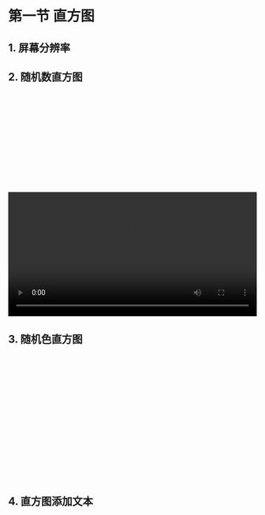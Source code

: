 # 第一节 直方图

## 1. 屏幕分辨率

<p id="demo"></p>

## 2. 随机数直方图

<svg id="mySVG" width="800" height="300" version="1.1" xmlns="http://www.w3.org/2000/svg"></svg>

<video controls width="100%">
  <source src="\MOOC\CH2\histogram.mp4"  type="video/mp4">
</video>

## 3. 随机色直方图

<svg id="mySVG2" width="800" height="400" version="1.1" xmlns="http://www.w3.org/2000/svg"></svg>

## 4. 直方图添加文本

<svg id="mySVG3" width="800" height="400" version="1.1"></svg>

<script>
export default {
  mounted () {
    // 1.
    var w=window.innerWidth
    || document.documentElement.clientWidth
    || document.body.clientWidth;

    var h=window.innerHeight
    || document.documentElement.clientHeight
    || document.body.clientHeight;

    x=document.getElementById("demo");
    x.innerHTML="浏览器的内部窗口宽度：" + w + "，高度：" + h + "。"
    // 2.
    var x=100,y=300;
    var mysvg = document.getElementById("mySVG");
    var svgrec= new Array();
    for(var i=0;i<6;i++){
      svgrec[i] = document.createElement("rect");
      mysvg.appendChild(svgrec[i]);
      var h=Math.random()*300;
      svgrec[i].outerHTML="<rect x="+(i*x)+" y="+(y-h)+" width=70 height="+(h)+" style='fill:red'>";
    }
    // 3. 随机色直方图
    var mysvg = document.getElementById("mySVG2");
    var rec= new Array();
    for(var i=0;i<6;i++){
      rec[i] = document.createElement("rect");
      mysvg.appendChild(rec[i]);
      var h=Math.random()*300;
      //rec[i].outerHTML="<rect x="+(20+80*i)+" y="+(400-h)+" width=70 height="+h+" style='fill:red'/>";
      //rec[i].outerHTML="<rect x="+(60*i)+" y="+(400-h)+" width=55 height="+h+" style='fill:rgb(0,0,255)'/>";
      //rec[i].outerHTML="<rect x="+(60*i)+" y="+(400-h)+" width=55 height="+h+" style='fill:rgb(0,0,"+Math.floor(h)+")'/>";
      var r=Math.floor(Math.random()*255);
            var g=Math.floor(Math.random()*255);
            var b=Math.floor(Math.random()*255);
      rec[i].outerHTML="<rect x="+(45*i)+" y="+(400-h)+" width=42 height="+h+" style='fill:rgb("+r+","+g+","+b+")'/>";

    }
    // 4. 直方图添加文本
    var mysvg = document.getElementById("mySVG3");
    var rec= new Array();
    var txt=new Array();
    for(var i=0;i<6;i++){
      rec[i] = document.createElement("rect");
      txt[i] = document.createElement("text");
      mysvg.appendChild(rec[i]);
      mysvg.appendChild(txt[i]);
      var h=Math.random()*300;
      var r=Math.floor(Math.random()*255);
      var g=Math.floor(Math.random()*255);
      var b=Math.floor(Math.random()*255);
      rec[i].outerHTML="<rect x="+(45*i)+" y="+(400-h)+" width=42 height="+h+" style='fill:rgb("+r+","+g+","+b+")'/>";
      txt[i].outerHTML="<text x="+(10+45*i)+" y="+(400-h)+">"+Math.floor(h)+"</text>";
    }
  }
}
</script>
